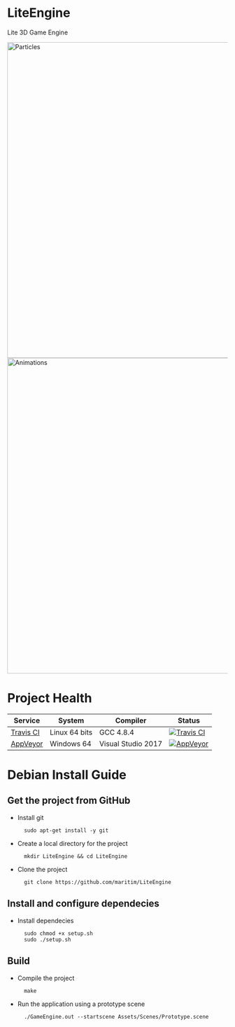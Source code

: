 LiteEngine
==========

Lite 3D Game Engine

<img src="https://github.com/maritim/LiteEngine/blob/gh-pages/LiteEngine%20Screenshot%201.png" alt="Particles" width="720px"/>
<img src="https://github.com/maritim/LiteEngine/blob/gh-pages/LiteEngine%20Screenshot%202.png" alt="Animations" width="720px"/>

Project Health
=================

| Service | System | Compiler | Status |
| ------- | ------ | -------- | ------ |
| [Travis CI](https://travis-ci.org/maritim/LiteEngine)| Linux 64 bits  | GCC 4.8.4 | [![Travis CI](https://travis-ci.org/maritim/LiteEngine.svg?branch=master)](https://travis-ci.org/maritim/LiteEngine)
| [AppVeyor](https://ci.appveyor.com/project/maritim/liteengine)| Windows 64 | Visual Studio 2017 | [![AppVeyor](https://ci.appveyor.com/api/projects/status/s0fqli66756555gt/branch/master?svg=true)](https://ci.appveyor.com/project/maritim/liteengine/branch/master)

Debian Install Guide
=================

Get the project from GitHub
--------------------

* Install git

        sudo apt-get install -y git

* Create a local directory for the project

        mkdir LiteEngine && cd LiteEngine
    
* Clone the project

        git clone https://github.com/maritim/LiteEngine

Install and configure dependecies
--------------------

* Install dependecies

        sudo chmod +x setup.sh
        sudo ./setup.sh
    
Build
-----

* Compile the project

        make
        
* Run the application using a prototype scene

        ./GameEngine.out --startscene Assets/Scenes/Prototype.scene 
